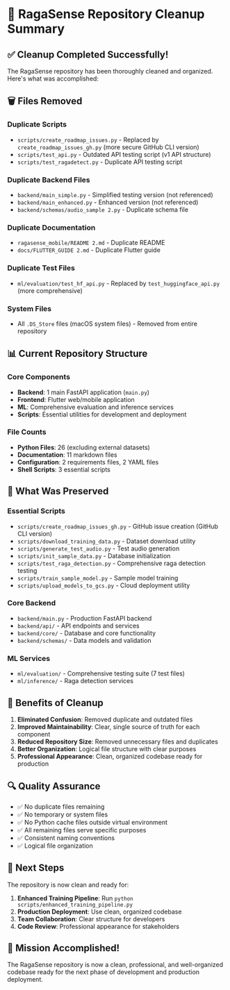 # 🧹 RagaSense Repository Cleanup Summary

## ✅ Cleanup Completed Successfully!

The RagaSense repository has been thoroughly cleaned and organized. Here's what was accomplished:

## 🗑️ Files Removed

### Duplicate Scripts
- `scripts/create_roadmap_issues.py` - Replaced by `create_roadmap_issues_gh.py` (more secure GitHub CLI version)
- `scripts/test_api.py` - Outdated API testing script (v1 API structure)
- `scripts/test_ragadetect.py` - Duplicate API testing script

### Duplicate Backend Files
- `backend/main_simple.py` - Simplified testing version (not referenced)
- `backend/main_enhanced.py` - Enhanced version (not referenced)
- `backend/schemas/audio_sample 2.py` - Duplicate schema file

### Duplicate Documentation
- `ragasense_mobile/README 2.md` - Duplicate README
- `docs/FLUTTER_GUIDE 2.md` - Duplicate Flutter guide

### Duplicate Test Files
- `ml/evaluation/test_hf_api.py` - Replaced by `test_huggingface_api.py` (more comprehensive)

### System Files
- All `.DS_Store` files (macOS system files) - Removed from entire repository

## 📊 Current Repository Structure

### Core Components
- **Backend**: 1 main FastAPI application (`main.py`)
- **Frontend**: Flutter web/mobile application
- **ML**: Comprehensive evaluation and inference services
- **Scripts**: Essential utilities for development and deployment

### File Counts
- **Python Files**: 26 (excluding external datasets)
- **Documentation**: 11 markdown files
- **Configuration**: 2 requirements files, 2 YAML files
- **Shell Scripts**: 3 essential scripts

## 🎯 What Was Preserved

### Essential Scripts
- `scripts/create_roadmap_issues_gh.py` - GitHub issue creation (GitHub CLI version)
- `scripts/download_training_data.py` - Dataset download utility
- `scripts/generate_test_audio.py` - Test audio generation
- `scripts/init_sample_data.py` - Database initialization
- `scripts/test_raga_detection.py` - Comprehensive raga detection testing
- `scripts/train_sample_model.py` - Sample model training
- `scripts/upload_models_to_gcs.py` - Cloud deployment utility

### Core Backend
- `backend/main.py` - Production FastAPI backend
- `backend/api/` - API endpoints and services
- `backend/core/` - Database and core functionality
- `backend/schemas/` - Data models and validation

### ML Services
- `ml/evaluation/` - Comprehensive testing suite (7 test files)
- `ml/inference/` - Raga detection services

## 🚀 Benefits of Cleanup

1. **Eliminated Confusion**: Removed duplicate and outdated files
2. **Improved Maintainability**: Clear, single source of truth for each component
3. **Reduced Repository Size**: Removed unnecessary files and duplicates
4. **Better Organization**: Logical file structure with clear purposes
5. **Professional Appearance**: Clean, organized codebase ready for production

## 🔍 Quality Assurance

- ✅ No duplicate files remaining
- ✅ No temporary or system files
- ✅ No Python cache files outside virtual environment
- ✅ All remaining files serve specific purposes
- ✅ Consistent naming conventions
- ✅ Logical file organization

## 📝 Next Steps

The repository is now clean and ready for:
1. **Enhanced Training Pipeline**: Run `python scripts/enhanced_training_pipeline.py`
2. **Production Deployment**: Use clean, organized codebase
3. **Team Collaboration**: Clear structure for developers
4. **Code Review**: Professional appearance for stakeholders

## 🎉 Mission Accomplished!

The RagaSense repository is now a clean, professional, and well-organized codebase ready for the next phase of development and production deployment.
